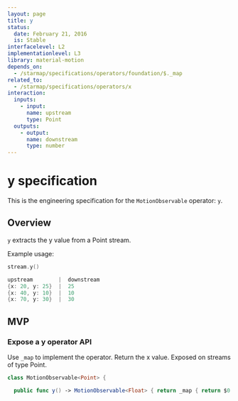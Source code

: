 ```yaml
---
layout: page
title: y
status:
  date: February 21, 2016
  is: Stable
interfacelevel: L2
implementationlevel: L3
library: material-motion
depends_on:
  - /starmap/specifications/operators/foundation/$._map
related_to:
  - /starmap/specifications/operators/x
interaction:
  inputs:
    - input:
      name: upstream
      type: Point
  outputs:
    - output:
      name: downstream
      type: number
---
```


# y specification

This is the engineering specification for the `MotionObservable` operator: `y`.

## Overview

`y` extracts the y value from a Point stream.

Example usage:

```swift
stream.y()

upstream        |  downstream
{x: 20, y: 25}  |  25
{x: 40, y: 10}  |  10
{x: 70, y: 30}  |  30
```

## MVP

### Expose a y operator API

Use `_map` to implement the operator. Return the x value. Exposed on streams of type Point.

```swift
class MotionObservable<Point> {

  public func y() -> MotionObservable<Float> { return _map { return $0.y } }
```
